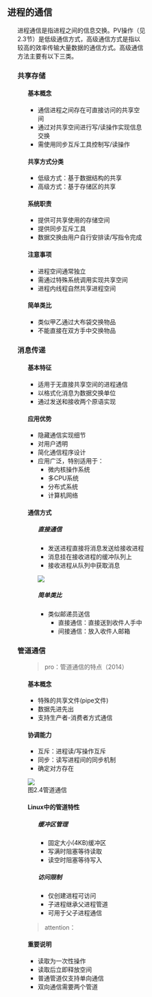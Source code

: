 <div style="float: left; width: 64%; padding: 1%;">

## 进程的通信

<ul>

进程通信是指进程之间的信息交换。PV操作（见2.3节）是低级通信方式，高级通信方式是指以较高的效率传输大量数据的通信方式。高级通信方法主要有以下三类。

### 共享存储

<ul>

#### 基本概念
- 通信进程之间存在可直接访问的共享空间
- 通过对共享空间进行写/读操作实现信息交换
- 需使用同步互斥工具控制写/读操作

#### 共享方式分类
- 低级方式：基于数据结构的共享
- 高级方式：基于存储区的共享

#### 系统职责
- 提供可共享使用的存储空间
- 提供同步互斥工具
- 数据交换由用户自行安排读/写指令完成

#### 注意事项
- 进程空间通常独立
- 需通过特殊系统调用实现共享空间
- 进程内线程自然共享进程空间

#### 简单类比
- 类似甲乙通过大布袋交换物品
- 不能直接在双方手中交换物品

</ul>

### 消息传递

<ul>

#### 基本特征
- 适用于无直接共享空间的进程通信
- 以格式化消息为数据交换单位
- 通过发送和接收两个原语实现

#### 应用优势
- 隐藏通信实现细节
- 对用户透明
- 简化通信程序设计
- 应用广泛，特别适用于：
  - 微内核操作系统
  - 多CPU系统
  - 分布式系统
  - 计算机网络

#### 通信方式

<ul>

##### 直接通信
- 发送进程直接将消息发送给接收进程
- 消息挂在接收进程的缓冲队列上
- 接收进程从队列中获取消息

![](https://cdn-mineru.openxlab.org.cn/model-mineru/prod/4e378c14db3ecaf63a9189b82896c975963663cfed48df20335663062fd6dff2.jpg)

##### 简单类比
- 类似邮递员送信
  - 直接通信：直接送到收件人手中
  - 间接通信：放入收件人邮箱

</ul>

</ul>

### 管道通信

<ul>

> pro：管道通信的特点（2014）

#### 基本概念
- 特殊的共享文件(pipe文件)
- 数据先进先出
- 支持生产者-消费者方式通信

#### 协调能力
- 互斥：进程读/写操作互斥
- 同步：读写进程间的同步机制
- 确定对方存在

![](https://cdn-mineru.openxlab.org.cn/model-mineru/prod/0aa0d9d676a835dc9a42cff1fc91636ab53c2ace9cbc0f3c38960a43f226917a.jpg)  
图2.4管道通信

#### Linux中的管道特性

<ul>

##### 缓冲区管理
- 固定大小(4KB)缓冲区
- 写满时阻塞等待读取
- 读空时阻塞等待写入

##### 访问限制
- 仅创建进程可访问
- 子进程继承父进程管道
- 可用于父子进程通信

</ul>

> attention：

#### 重要说明
- 读取为一次性操作
- 读取后立即释放空间
- 普通管道仅支持单向通信
- 双向通信需要两个管道

</ul>

</ul>

</div>
<div style="float: right; width: 26%; padding: 1%;">

</div>
<div style="clear: both;"></div>